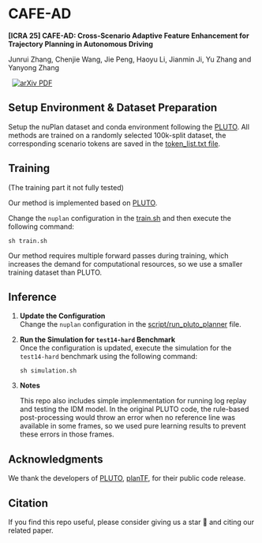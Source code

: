 # CAFE-AD

**[ICRA 25] CAFE-AD: Cross-Scenario Adaptive Feature Enhancement for Trajectory Planning in Autonomous Driving**

Junrui Zhang, Chenjie Wang, Jie Peng, Haoyu Li, Jianmin Ji, Yu Zhang and Yanyong Zhang

<p align="left">
<a href='https://arxiv.org/abs/2504.06584' style='padding-left: 0.5rem;'>
    <img src='https://img.shields.io/badge/arXiv-PDF-red?style=flat&logo=arXiv&logoColor=wihte' alt='arXiv PDF'>
</a>
</p>

## Setup Environment & Dataset Preparation

Setup the nuPlan dataset and conda environment following the [PLUTO](https://github.com/jchengai/pluto).
All methods are trained on a randomly selected 100k-split dataset, the corresponding scenario tokens are saved in the [token_list.txt file](https://github.com/AlniyatRui/CAFE-AD/blob/master/token_list.txt).

## Training
(The training part it not fully tested)

Our method is implemented based on [PLUTO](https://github.com/jchengai/pluto).

Change the `nuplan` configuration in the [train.sh](https://github.com/AlniyatRui/CAFE-AD/blob/master/train.sh) and then execute the following command: 
   ```
   sh train.sh
   ```
Our method requires multiple forward passes during training, which increases the demand for computational resources, so we use a smaller training dataset than PLUTO.

## Inference

1. **Update the Configuration**  
   Change the `nuplan` configuration in the [script/run_pluto_planner](https://github.com/AlniyatRui/CAFE-AD/blob/master/script/run_pluto_planner.sh) file.

2. **Run the Simulation for `test14-hard` Benchmark**  
   Once the configuration is updated, execute the simulation for the `test14-hard` benchmark using the following command:
   ```
   sh simulation.sh
   ```
   
3. **Notes**
   
    This repo also includes simple implenmentation for running log replay and testing the IDM model.
    In the original PLUTO code, the rule-based post-processing would throw an error when no reference line was available in some frames, so we used pure learning results to prevent these errors in those frames.

## Acknowledgments
We thank the developers of [PLUTO](https://github.com/jchengai/pluto), [planTF](https://github.com/jchengai/planTF), for their public code release.

## Citation

If you find this repo useful, please consider giving us a star 🌟 and citing our related paper.
